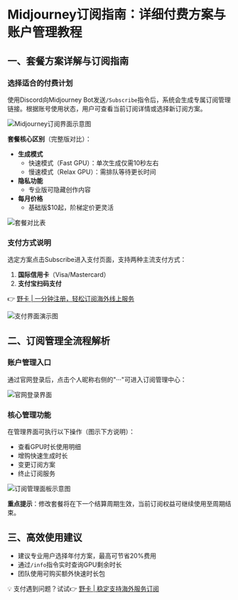 # Midjourney订阅指南：详细付费方案与账户管理教程

## 一、套餐方案详解与订阅指南
### 选择适合的付费计划
使用Discord向Midjourney Bot发送`/Subscribe`指令后，系统会生成专属订阅管理链接。根据账号使用状态，用户可查看当前订阅详情或选择新订阅方案。

![Midjourney订阅界面示意图](https://bbtdd.com/wp-content/uploads/img/513579864.webp)

**套餐核心区别**（完整版对比）：
- **生成模式**
  - 快速模式（Fast GPU）：单次生成仅需10秒左右
  - 慢速模式（Relax GPU）：需排队等待更长时间
- **隐私功能**
  - 专业版可隐藏创作内容
- **每月价格**
  - 基础版$10起，阶梯定价更灵活

![套餐对比表](https://bbtdd.com/wp-content/uploads/img/6647579323028.webp)

### 支付方式说明
选定方案点击Subscribe进入支付页面，支持两种主流支付方式：
1. **国际信用卡**（Visa/Mastercard）
2. **支付宝扫码支付**

👉 [野卡 | 一分钟注册，轻松订阅海外线上服务](https://bbtdd.com/yeka)

![支付界面演示图](https://bbtdd.com/wp-content/uploads/img/71432458506.webp)

## 二、订阅管理全流程解析
### 账户管理入口
通过官网登录后，点击个人昵称右侧的"···"可进入订阅管理中心：

![官网登录界面](https://bbtdd.com/wp-content/uploads/img/827429324.webp)

### 核心管理功能
在管理界面可执行以下操作（图示下方说明）：
- 查看GPU时长使用明细
- 增购快速生成时长
- 变更订阅方案
- 终止订阅服务

![订阅管理面板示意图](https://bbtdd.com/wp-content/uploads/img/486287884991.webp)

**重点提示**：修改套餐将在下一个结算周期生效，当前订阅权益可继续使用至周期结束。

## 三、高效使用建议
- 建议专业用户选择年付方案，最高可节省20%费用
- 通过`/info`指令实时查询GPU剩余时长
- 团队使用可购买额外快速时长包

💡 支付遇到问题？试试👉 [野卡 | 稳定支持海外服务订阅](https://bbtdd.com/yeka)